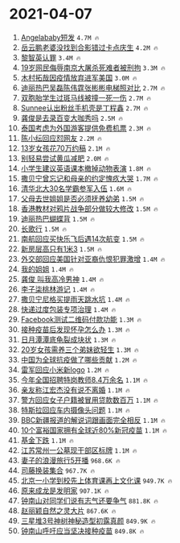 # 2021-04-07

1. [Angelababy短发](https://s.weibo.com/weibo?q=Angelababy%E7%9F%AD%E5%8F%91&Refer=top) `4.7M 🔥`
1. [岳云鹏老婆没找到合影错过卡点庆生](https://s.weibo.com/weibo?q=%23%E5%B2%B3%E4%BA%91%E9%B9%8F%E8%80%81%E5%A9%86%E6%B2%A1%E6%89%BE%E5%88%B0%E5%90%88%E5%BD%B1%E9%94%99%E8%BF%87%E5%8D%A1%E7%82%B9%E5%BA%86%E7%94%9F%23&Refer=top) `4.2M 🔥`
1. [黎智英认罪](https://s.weibo.com/weibo?q=%23%E9%BB%8E%E6%99%BA%E8%8B%B1%E8%AE%A4%E7%BD%AA%23&Refer=top) `3.4M 🔥`
1. [19岁网民侮辱南京大屠杀死难者被刑拘](https://s.weibo.com/weibo?q=%2319%E5%B2%81%E7%BD%91%E6%B0%91%E4%BE%AE%E8%BE%B1%E5%8D%97%E4%BA%AC%E5%A4%A7%E5%B1%A0%E6%9D%80%E6%AD%BB%E9%9A%BE%E8%80%85%E8%A2%AB%E5%88%91%E6%8B%98%23&Refer=top) `3.3M 🔥`
1. [木村拓哉因疫情放弃进军美国](https://s.weibo.com/weibo?q=%E6%9C%A8%E6%9D%91%E6%8B%93%E5%93%89%E5%9B%A0%E7%96%AB%E6%83%85%E6%94%BE%E5%BC%83%E8%BF%9B%E5%86%9B%E7%BE%8E%E5%9B%BD&Refer=top) `3.0M 🔥`
1. [迪丽热巴吴磊陈伟霆张彬彬电梯照对比](https://s.weibo.com/weibo?q=%23%E8%BF%AA%E4%B8%BD%E7%83%AD%E5%B7%B4%E5%90%B4%E7%A3%8A%E9%99%88%E4%BC%9F%E9%9C%86%E5%BC%A0%E5%BD%AC%E5%BD%AC%E7%94%B5%E6%A2%AF%E7%85%A7%E5%AF%B9%E6%AF%94%23&Refer=top) `2.7M 🔥`
1. [双胞胎学生过斑马线被撞一死一伤](https://s.weibo.com/weibo?q=%23%E5%8F%8C%E8%83%9E%E8%83%8E%E5%AD%A6%E7%94%9F%E8%BF%87%E6%96%91%E9%A9%AC%E7%BA%BF%E8%A2%AB%E6%92%9E%E4%B8%80%E6%AD%BB%E4%B8%80%E4%BC%A4%23&Refer=top) `2.7M 🔥`
1. [Sunnee认出粉丝手机壳是丁程鑫](https://s.weibo.com/weibo?q=%23Sunnee%E8%AE%A4%E5%87%BA%E7%B2%89%E4%B8%9D%E6%89%8B%E6%9C%BA%E5%A3%B3%E6%98%AF%E4%B8%81%E7%A8%8B%E9%91%AB%23&Refer=top) `2.7M 🔥`
1. [龚俊是去录百变大咖秀吗](https://s.weibo.com/weibo?q=%23%E9%BE%9A%E4%BF%8A%E6%98%AF%E5%8E%BB%E5%BD%95%E7%99%BE%E5%8F%98%E5%A4%A7%E5%92%96%E7%A7%80%E5%90%97%23&Refer=top) `2.5M 🔥`
1. [泰国考虑为外国游客提供免费机票](https://s.weibo.com/weibo?q=%23%E6%B3%B0%E5%9B%BD%E8%80%83%E8%99%91%E4%B8%BA%E5%A4%96%E5%9B%BD%E6%B8%B8%E5%AE%A2%E6%8F%90%E4%BE%9B%E5%85%8D%E8%B4%B9%E6%9C%BA%E7%A5%A8%23&Refer=top) `2.3M 🔥`
1. [陈小纭回应怼网友](https://s.weibo.com/weibo?q=%23%E9%99%88%E5%B0%8F%E7%BA%AD%E5%9B%9E%E5%BA%94%E6%80%BC%E7%BD%91%E5%8F%8B%23&Refer=top) `2.2M 🔥`
1. [13岁女孩花70万约稿](https://s.weibo.com/weibo?q=%2313%E5%B2%81%E5%A5%B3%E5%AD%A9%E8%8A%B170%E4%B8%87%E7%BA%A6%E7%A8%BF%23&Refer=top) `2.1M 🔥`
1. [别轻易尝试黄瓜减肥](https://s.weibo.com/weibo?q=%23%E5%88%AB%E8%BD%BB%E6%98%93%E5%B0%9D%E8%AF%95%E9%BB%84%E7%93%9C%E5%87%8F%E8%82%A5%23&Refer=top) `2.0M 🔥`
1. [小学生建议英语课本撤掉动物表演](https://s.weibo.com/weibo?q=%23%E5%B0%8F%E5%AD%A6%E7%94%9F%E5%BB%BA%E8%AE%AE%E8%8B%B1%E8%AF%AD%E8%AF%BE%E6%9C%AC%E6%92%A4%E6%8E%89%E5%8A%A8%E7%89%A9%E8%A1%A8%E6%BC%94%23&Refer=top) `1.8M 🔥`
1. [撒贝宁曾忘记和母亲的约定愧疚大哭](https://s.weibo.com/weibo?q=%E6%92%92%E8%B4%9D%E5%AE%81%E6%9B%BE%E5%BF%98%E8%AE%B0%E5%92%8C%E6%AF%8D%E4%BA%B2%E7%9A%84%E7%BA%A6%E5%AE%9A%E6%84%A7%E7%96%9A%E5%A4%A7%E5%93%AD&Refer=top) `1.7M 🔥`
1. [清华北大30名学霸参军入伍](https://s.weibo.com/weibo?q=%E6%B8%85%E5%8D%8E%E5%8C%97%E5%A4%A730%E5%90%8D%E5%AD%A6%E9%9C%B8%E5%8F%82%E5%86%9B%E5%85%A5%E4%BC%8D&Refer=top) `1.6M 🔥`
1. [父母去世姐姐是否必须抚养幼弟](https://s.weibo.com/weibo?q=%23%E7%88%B6%E6%AF%8D%E5%8E%BB%E4%B8%96%E5%A7%90%E5%A7%90%E6%98%AF%E5%90%A6%E5%BF%85%E9%A1%BB%E6%8A%9A%E5%85%BB%E5%B9%BC%E5%BC%9F%23&Refer=top) `1.5M 🔥`
1. [香港教材对鸦片战争部分做较大修改](https://s.weibo.com/weibo?q=%23%E9%A6%99%E6%B8%AF%E6%95%99%E6%9D%90%E5%AF%B9%E9%B8%A6%E7%89%87%E6%88%98%E4%BA%89%E9%83%A8%E5%88%86%E5%81%9A%E8%BE%83%E5%A4%A7%E4%BF%AE%E6%94%B9%23&Refer=top) `1.5M 🔥`
1. [迪丽热巴蝴蝶背](https://s.weibo.com/weibo?q=%23%E8%BF%AA%E4%B8%BD%E7%83%AD%E5%B7%B4%E8%9D%B4%E8%9D%B6%E8%83%8C%23&Refer=top) `1.5M 🔥`
1. [长歌行](https://s.weibo.com/weibo?q=%E9%95%BF%E6%AD%8C%E8%A1%8C&Refer=top) `1.5M 🔥`
1. [南航回应买快乐飞后遇14次航变](https://s.weibo.com/weibo?q=%23%E5%8D%97%E8%88%AA%E5%9B%9E%E5%BA%94%E4%B9%B0%E5%BF%AB%E4%B9%90%E9%A3%9E%E5%90%8E%E9%81%8714%E6%AC%A1%E8%88%AA%E5%8F%98%23&Refer=top) `1.5M 🔥`
1. [新房层高只有1米3](https://s.weibo.com/weibo?q=%E6%96%B0%E6%88%BF%E5%B1%82%E9%AB%98%E5%8F%AA%E6%9C%891%E7%B1%B33&Refer=top) `1.5M 🔥`
1. [外交部回应美国针对亚裔仇恨犯罪激增](https://s.weibo.com/weibo?q=%23%E5%A4%96%E4%BA%A4%E9%83%A8%E5%9B%9E%E5%BA%94%E7%BE%8E%E5%9B%BD%E9%92%88%E5%AF%B9%E4%BA%9A%E8%A3%94%E4%BB%87%E6%81%A8%E7%8A%AF%E7%BD%AA%E6%BF%80%E5%A2%9E%23&Refer=top) `1.4M 🔥`
1. [我的姐姐](https://s.weibo.com/weibo?q=%E6%88%91%E7%9A%84%E5%A7%90%E5%A7%90&Refer=top) `1.4M 🔥`
1. [龚俊 叫我高冷男神](https://s.weibo.com/weibo?q=%E9%BE%9A%E4%BF%8A%20%E5%8F%AB%E6%88%91%E9%AB%98%E5%86%B7%E7%94%B7%E7%A5%9E&Refer=top) `1.4M 🔥`
1. [李子柒桃林游记](https://s.weibo.com/weibo?q=%23%E6%9D%8E%E5%AD%90%E6%9F%92%E6%A1%83%E6%9E%97%E6%B8%B8%E8%AE%B0%23&Refer=top) `1.4M 🔥`
1. [撒贝宁尼格买提雨天跳水坑](https://s.weibo.com/weibo?q=%23%E6%92%92%E8%B4%9D%E5%AE%81%E5%B0%BC%E6%A0%BC%E4%B9%B0%E6%8F%90%E9%9B%A8%E5%A4%A9%E8%B7%B3%E6%B0%B4%E5%9D%91%23&Refer=top) `1.4M 🔥`
1. [快递过度包装专项治理](https://s.weibo.com/weibo?q=%23%E5%BF%AB%E9%80%92%E8%BF%87%E5%BA%A6%E5%8C%85%E8%A3%85%E4%B8%93%E9%A1%B9%E6%B2%BB%E7%90%86%23&Refer=top) `1.4M 🔥`
1. [Facebook测试二维码付款功能](https://s.weibo.com/weibo?q=Facebook%E6%B5%8B%E8%AF%95%E4%BA%8C%E7%BB%B4%E7%A0%81%E4%BB%98%E6%AC%BE%E5%8A%9F%E8%83%BD&Refer=top) `1.3M 🔥`
1. [接种疫苗后发现怀孕怎么办](https://s.weibo.com/weibo?q=%E6%8E%A5%E7%A7%8D%E7%96%AB%E8%8B%97%E5%90%8E%E5%8F%91%E7%8E%B0%E6%80%80%E5%AD%95%E6%80%8E%E4%B9%88%E5%8A%9E&Refer=top) `1.3M 🔥`
1. [日月潭潭底龟裂成块状](https://s.weibo.com/weibo?q=%E6%97%A5%E6%9C%88%E6%BD%AD%E6%BD%AD%E5%BA%95%E9%BE%9F%E8%A3%82%E6%88%90%E5%9D%97%E7%8A%B6&Refer=top) `1.3M 🔥`
1. [20岁女孩需养三个弟妹欲轻生](https://s.weibo.com/weibo?q=%2320%E5%B2%81%E5%A5%B3%E5%AD%A9%E9%9C%80%E5%85%BB%E4%B8%89%E4%B8%AA%E5%BC%9F%E5%A6%B9%E6%AC%B2%E8%BD%BB%E7%94%9F%23&Refer=top) `1.3M 🔥`
1. [中国为全球抗疫做了哪些贡献](https://s.weibo.com/weibo?q=%23%E4%B8%AD%E5%9B%BD%E4%B8%BA%E5%85%A8%E7%90%83%E6%8A%97%E7%96%AB%E5%81%9A%E4%BA%86%E5%93%AA%E4%BA%9B%E8%B4%A1%E7%8C%AE%23&Refer=top) `1.2M 🔥`
1. [雷军回应小米新logo](https://s.weibo.com/weibo?q=%E9%9B%B7%E5%86%9B%E5%9B%9E%E5%BA%94%E5%B0%8F%E7%B1%B3%E6%96%B0logo&Refer=top) `1.2M 🔥`
1. [今年全国招聘特岗教师8.4万余名](https://s.weibo.com/weibo?q=%23%E4%BB%8A%E5%B9%B4%E5%85%A8%E5%9B%BD%E6%8B%9B%E8%81%98%E7%89%B9%E5%B2%97%E6%95%99%E5%B8%888.4%E4%B8%87%E4%BD%99%E5%90%8D%23&Refer=top) `1.1M 🔥`
1. [亲友称江宏杰没有说不离婚](https://s.weibo.com/weibo?q=%23%E4%BA%B2%E5%8F%8B%E7%A7%B0%E6%B1%9F%E5%AE%8F%E6%9D%B0%E6%B2%A1%E6%9C%89%E8%AF%B4%E4%B8%8D%E7%A6%BB%E5%A9%9A%23&Refer=top) `1.1M 🔥`
1. [警方回应女子户籍被冒用贷款数百万](https://s.weibo.com/weibo?q=%E8%AD%A6%E6%96%B9%E5%9B%9E%E5%BA%94%E5%A5%B3%E5%AD%90%E6%88%B7%E7%B1%8D%E8%A2%AB%E5%86%92%E7%94%A8%E8%B4%B7%E6%AC%BE%E6%95%B0%E7%99%BE%E4%B8%87&Refer=top) `1.1M 🔥`
1. [特斯拉回应车内摄像头问题](https://s.weibo.com/weibo?q=%E7%89%B9%E6%96%AF%E6%8B%89%E5%9B%9E%E5%BA%94%E8%BD%A6%E5%86%85%E6%91%84%E5%83%8F%E5%A4%B4%E9%97%AE%E9%A2%98&Refer=top) `1.1M 🔥`
1. [BBC新疆报道的解说词跟画面完全相反](https://s.weibo.com/weibo?q=%23BBC%E6%96%B0%E7%96%86%E6%8A%A5%E9%81%93%E7%9A%84%E8%A7%A3%E8%AF%B4%E8%AF%8D%E8%B7%9F%E7%94%BB%E9%9D%A2%E5%AE%8C%E5%85%A8%E7%9B%B8%E5%8F%8D%23&Refer=top) `1.1M 🔥`
1. [10个富裕国家拥有全球近80%新冠疫苗](https://s.weibo.com/weibo?q=%2310%E4%B8%AA%E5%AF%8C%E8%A3%95%E5%9B%BD%E5%AE%B6%E6%8B%A5%E6%9C%89%E5%85%A8%E7%90%83%E8%BF%9180%25%E6%96%B0%E5%86%A0%E7%96%AB%E8%8B%97%23&Refer=top) `1.1M 🔥`
1. [基金下跌](https://s.weibo.com/weibo?q=%E5%9F%BA%E9%87%91%E4%B8%8B%E8%B7%8C&Refer=top) `1.1M 🔥`
1. [江苏常州一公墓现干部区标牌](https://s.weibo.com/weibo?q=%E6%B1%9F%E8%8B%8F%E5%B8%B8%E5%B7%9E%E4%B8%80%E5%85%AC%E5%A2%93%E7%8E%B0%E5%B9%B2%E9%83%A8%E5%8C%BA%E6%A0%87%E7%89%8C&Refer=top) `1.1M 🔥`
1. [妻子的浪漫旅行5开播](https://s.weibo.com/weibo?q=%E5%A6%BB%E5%AD%90%E7%9A%84%E6%B5%AA%E6%BC%AB%E6%97%85%E8%A1%8C5%E5%BC%80%E6%92%AD&Refer=top) `968.6K 🔥`
1. [司藤换装集合](https://s.weibo.com/weibo?q=%E5%8F%B8%E8%97%A4%E6%8D%A2%E8%A3%85%E9%9B%86%E5%90%88&Refer=top) `967.7K 🔥`
1. [北京一小学到校先上体育课再上文化课](https://s.weibo.com/weibo?q=%23%E5%8C%97%E4%BA%AC%E4%B8%80%E5%B0%8F%E5%AD%A6%E5%88%B0%E6%A0%A1%E5%85%88%E4%B8%8A%E4%BD%93%E8%82%B2%E8%AF%BE%E5%86%8D%E4%B8%8A%E6%96%87%E5%8C%96%E8%AF%BE%23&Refer=top) `949.7K 🔥`
1. [原来成龙是发明家](https://s.weibo.com/weibo?q=%23%E5%8E%9F%E6%9D%A5%E6%88%90%E9%BE%99%E6%98%AF%E5%8F%91%E6%98%8E%E5%AE%B6%23&Refer=top) `907.1K 🔥`
1. [钟南山对同学们说有志气还要争气](https://s.weibo.com/weibo?q=%23%E9%92%9F%E5%8D%97%E5%B1%B1%E5%AF%B9%E5%90%8C%E5%AD%A6%E4%BB%AC%E8%AF%B4%E6%9C%89%E5%BF%97%E6%B0%94%E8%BF%98%E8%A6%81%E4%BA%89%E6%B0%94%23&Refer=top) `881.8K 🔥`
1. [赵丽颖自然之灵大片](https://s.weibo.com/weibo?q=%23%E8%B5%B5%E4%B8%BD%E9%A2%96%E8%87%AA%E7%84%B6%E4%B9%8B%E7%81%B5%E5%A4%A7%E7%89%87%23&Refer=top) `867.6K 🔥`
1. [三星堆3号神树神秘造型初露真颜](https://s.weibo.com/weibo?q=%E4%B8%89%E6%98%9F%E5%A0%863%E5%8F%B7%E7%A5%9E%E6%A0%91%E7%A5%9E%E7%A7%98%E9%80%A0%E5%9E%8B%E5%88%9D%E9%9C%B2%E7%9C%9F%E9%A2%9C&Refer=top) `849.9K 🔥`
1. [钟南山呼吁应当坚决接种疫苗](https://s.weibo.com/weibo?q=%23%E9%92%9F%E5%8D%97%E5%B1%B1%E5%91%BC%E5%90%81%E5%BA%94%E5%BD%93%E5%9D%9A%E5%86%B3%E6%8E%A5%E7%A7%8D%E7%96%AB%E8%8B%97%23&Refer=top) `849.8K 🔥`
